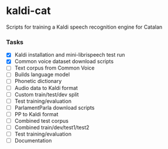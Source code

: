 # kaldi-cat
Scripts for training a Kaldi speech recognition engine for Catalan

### Tasks

- [x] Kaldi installation and mini-librispeech test run
- [x] Common voice dataset download scripts
- [ ] Text corpus from Common Voice
- [ ] Builds language model
- [ ] Phonetic dictionary
- [ ] Audio data to Kaldi format
- [ ] Custom train/test/dev split
- [ ] Test training/evaluation
- [ ] ParlamentParla download scripts
- [ ] PP to Kaldi format
- [ ] Combined test corpus
- [ ] Combined train/dev/test1/test2
- [ ] Test training/evaluation
- [ ] Documentation 